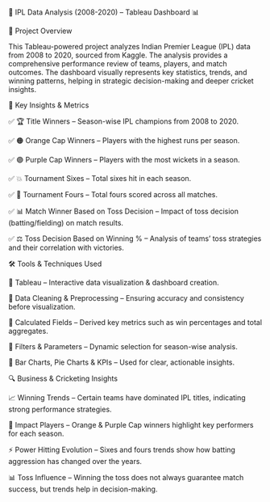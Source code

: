 🏏 IPL Data Analysis (2008-2020) – Tableau Dashboard 📊

🚀 Project Overview

This Tableau-powered project analyzes Indian Premier League (IPL) data from 2008 to 2020, sourced from Kaggle. The analysis provides a comprehensive performance review of teams, players, and match outcomes. The dashboard visually represents key statistics, trends, and winning patterns, helping in strategic decision-making and deeper cricket insights.

📌 Key Insights & Metrics

✅ 🏆 Title Winners – Season-wise IPL champions from 2008 to 2020.

✅ 🟠 Orange Cap Winners – Players with the highest runs per season.

✅ 🟣 Purple Cap Winners – Players with the most wickets in a season.

✅ 💥 Tournament Sixes – Total sixes hit in each season.

✅ 🎯 Tournament Fours – Total fours scored across all matches.

✅ 📊 Match Winner Based on Toss Decision – Impact of toss decision (batting/fielding) on match results.

✅ ⚖️ Toss Decision Based on Winning % – Analysis of teams’ toss strategies and their correlation with victories.

🛠 Tools & Techniques Used

🔹 Tableau – Interactive data visualization & dashboard creation.

🔹 Data Cleaning & Preprocessing – Ensuring accuracy and consistency before visualization.

🔹 Calculated Fields – Derived key metrics such as win percentages and total aggregates.

🔹 Filters & Parameters – Dynamic selection for season-wise analysis.

🔹 Bar Charts, Pie Charts & KPIs – Used for clear, actionable insights.

🔍 Business & Cricketing Insights

📈 Winning Trends – Certain teams have dominated IPL titles, indicating strong performance strategies.

🏅 Impact Players – Orange & Purple Cap winners highlight key performers for each season.

⚡ Power Hitting Evolution – Sixes and fours trends show how batting aggression has changed over the years.

📊 Toss Influence – Winning the toss does not always guarantee match success, but trends help in decision-making.
